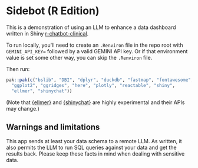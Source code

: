 # Sidebot (R Edition)

This is a demonstration of using an LLM to enhance a data dashboard written in Shiny [r-chatbot-clinical](https://y7xfuy-chaoyang-ye.shinyapps.io/r-chatbot-clinical/).

To run locally, you'll need to create an `.Renviron` file in the repo root with `GEMINI_API_KEY=` followed by a valid GEMINI API key. Or if that environment value is set some other way, you can skip the `.Renviron` file.

Then run:

```r
pak::pak(c("bslib", "DBI", "dplyr", "duckdb", "fastmap", "fontawesome",
  "ggplot2", "ggridges", "here", "plotly", "reactable", "shiny",
  "ellmer", "shinychat"))
```

(Note that [{ellmer}](https://github.com/hadley/ellmer) and [{shinychat}](https://github.com/jcheng5/shinychat) are highly experimental and their APIs may change.)

## Warnings and limitations

This app sends at least your data schema to a remote LLM. As written, it also permits the LLM to run SQL queries against your data and get the results back. Please keep these facts in mind when dealing with sensitive data.
